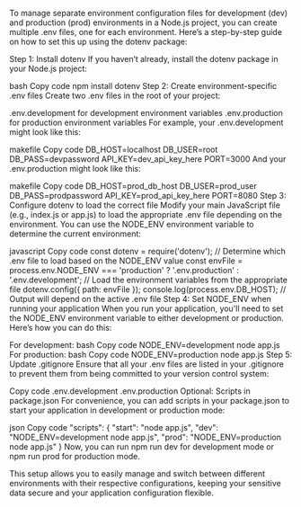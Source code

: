 To manage separate environment configuration files for development (dev) and production (prod) environments in a Node.js project, you can create multiple .env files, one for each environment. Here’s a step-by-step guide on how to set this up using the dotenv package:

Step 1: Install dotenv
If you haven’t already, install the dotenv package in your Node.js project:

bash
Copy code
npm install dotenv
Step 2: Create environment-specific .env files
Create two .env files in the root of your project:

.env.development for development environment variables
.env.production for production environment variables
For example, your .env.development might look like this:

makefile
Copy code
DB_HOST=localhost DB_USER=root DB_PASS=devpassword API_KEY=dev_api_key_here PORT=3000
And your .env.production might look like this:

makefile
Copy code
DB_HOST=prod_db_host DB_USER=prod_user DB_PASS=prodpassword API_KEY=prod_api_key_here PORT=8080
Step 3: Configure dotenv to load the correct file
Modify your main JavaScript file (e.g., index.js or app.js) to load the appropriate .env file depending on the environment. You can use the NODE_ENV environment variable to determine the current environment:

javascript
Copy code
const dotenv = require('dotenv'); // Determine which .env file to load based on the NODE_ENV value const envFile = process.env.NODE_ENV === 'production' ? '.env.production' : '.env.development'; // Load the environment variables from the appropriate file dotenv.config({ path: envFile }); console.log(process.env.DB_HOST); // Output will depend on the active .env file
Step 4: Set NODE_ENV when running your application
When you run your application, you'll need to set the NODE_ENV environment variable to either development or production. Here’s how you can do this:

For development:
bash
Copy code
NODE_ENV=development node app.js
For production:
bash
Copy code
NODE_ENV=production node app.js
Step 5: Update .gitignore
Ensure that all your .env files are listed in your .gitignore to prevent them from being committed to your version control system:

Copy code
.env.development .env.production
Optional: Scripts in package.json
For convenience, you can add scripts in your package.json to start your application in development or production mode:

json
Copy code
"scripts": { "start": "node app.js", "dev": "NODE_ENV=development node app.js", "prod": "NODE_ENV=production node app.js" }
Now, you can run npm run dev for development mode or npm run prod for production mode.

This setup allows you to easily manage and switch between different environments with their respective configurations, keeping your sensitive data secure and your application configuration flexible.

